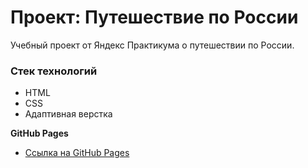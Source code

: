 # Проект: Путешествие по России

Учебный проект от Яндекс Практикума о путешествии по России.

### Стек технологий
* HTML
* CSS
* Адаптивная верстка


**GitHub Pages**

* [Ссылка на GitHub Pages](https://ronya14.github.io/russian-travel-proj/index.html)
